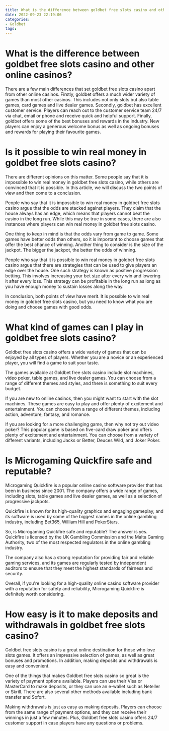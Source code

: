 ```yaml
---
title: What is the difference between goldbet free slots casino and other online casinos
date: 2022-09-23 22:19:06
categories:
- Goldbet
tags:
---
```



#  What is the difference between goldbet free slots casino and other online casinos?

There are a few main differences that set goldbet free slots casino apart from other online casinos. Firstly, goldbet offers a much wider variety of games than most other casinos. This includes not only slots but also table games, card games and live dealer games. Secondly, goldbet has excellent customer service. Players can reach out to the customer service team 24/7 via chat, email or phone and receive quick and helpful support. Finally, goldbet offers some of the best bonuses and rewards in the industry. New players can enjoy a generous welcome bonus as well as ongoing bonuses and rewards for playing their favourite games.

#  Is it possible to win real money in goldbet free slots casino?

There are different opinions on this matter. Some people say that it is impossible to win real money in goldbet free slots casino, while others are convinced that it is possible. In this article, we will discuss the two points of view and then come to a conclusion.

People who say that it is impossible to win real money in goldbet free slots casino argue that the odds are stacked against players. They claim that the house always has an edge, which means that players cannot beat the casino in the long run. While this may be true in some cases, there are also instances where players can win real money in goldbet free slots casino.

One thing to keep in mind is that the odds vary from game to game. Some games have better odds than others, so it is important to choose games that offer the best chance of winning. Another thing to consider is the size of the jackpot. The bigger the jackpot, the better the odds of winning.

People who say that it is possible to win real money in goldbet free slots casino argue that there are strategies that can be used to give players an edge over the house. One such strategy is known as positive progression betting. This involves increasing your bet size after every win and lowering it after every loss. This strategy can be profitable in the long run as long as you have enough money to sustain losses along the way.

In conclusion, both points of view have merit. It is possible to win real money in goldbet free slots casino, but you need to know what you are doing and choose games with good odds.

#  What kind of games can I play in goldbet free slots casino?

Goldbet free slots casino offers a wide variety of games that can be enjoyed by all types of players. Whether you are a novice or an experienced player, you will find a game to suit your taste.

The games available at Goldbet free slots casino include slot machines, video poker, table games, and live dealer games. You can choose from a range of different themes and styles, and there is something to suit every budget.

If you are new to online casinos, then you might want to start with the slot machines. These games are easy to play and offer plenty of excitement and entertainment. You can choose from a range of different themes, including action, adventure, fantasy, and romance.

If you are looking for a more challenging game, then why not try out video poker? This popular game is based on five-card draw poker and offers plenty of excitement and entertainment. You can choose from a variety of different variants, including Jacks or Better, Deuces Wild, and Joker Poker.

#  Is Microgaming Quickfire safe and reputable?

Microgaming Quickfire is a popular online casino software provider that has been in business since 2001. The company offers a wide range of games, including slots, table games and live dealer games, as well as a selection of progressive jackpots.

Quickfire is known for its high-quality graphics and engaging gameplay, and its software is used by some of the biggest names in the online gambling industry, including Bet365, William Hill and PokerStars.

So, is Microgaming Quickfire safe and reputable? The answer is yes. Quickfire is licensed by the UK Gambling Commission and the Malta Gaming Authority, two of the most respected regulators in the online gambling industry.

The company also has a strong reputation for providing fair and reliable gaming services, and its games are regularly tested by independent auditors to ensure that they meet the highest standards of fairness and security.

Overall, if you're looking for a high-quality online casino software provider with a reputation for safety and reliability, Microgaming Quickfire is definitely worth considering.

#  How easy is it to make deposits and withdrawals in goldbet free slots casino?

Goldbet free slots casino is a great online destination for those who love slots games. It offers an impressive selection of games, as well as great bonuses and promotions. In addition, making deposits and withdrawals is easy and convenient.

One of the things that makes Goldbet free slots casino so great is the variety of payment options available. Players can use their Visa or MasterCard to make deposits, or they can use an e-wallet such as Neteller or Skrill. There are also several other methods available including bank transfer and Sofort.

Making withdrawals is just as easy as making deposits. Players can choose from the same range of payment options, and they can receive their winnings in just a few minutes. Plus, Goldbet free slots casino offers 24/7 customer support in case players have any questions or problems.